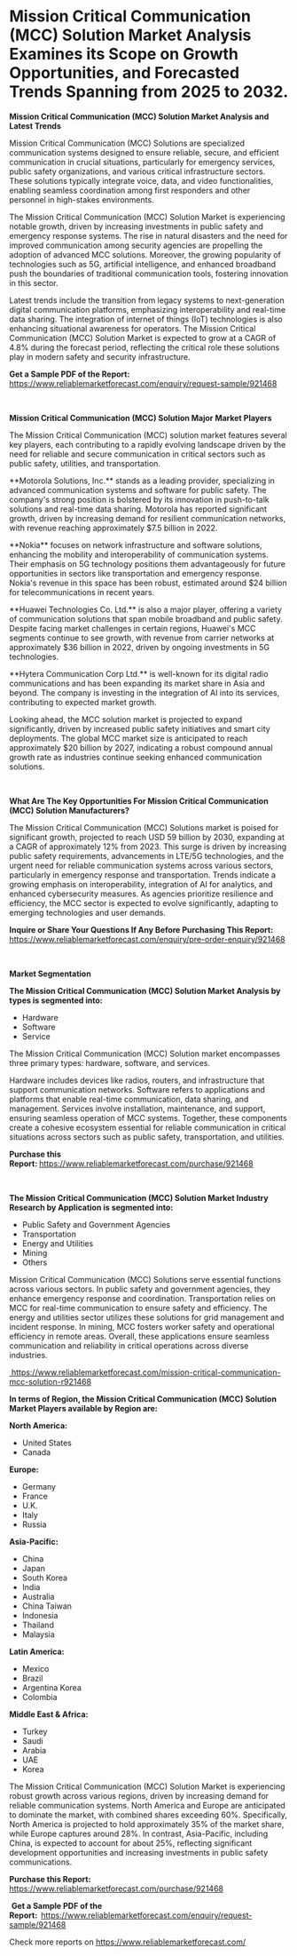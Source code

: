 <p><h1>Mission Critical Communication (MCC) Solution Market Analysis Examines its Scope on Growth Opportunities, and Forecasted Trends Spanning from 2025 to 2032.</h1></p><p><strong>Mission Critical Communication (MCC) Solution Market Analysis and Latest Trends</strong></p>
<p><p>Mission Critical Communication (MCC) Solutions are specialized communication systems designed to ensure reliable, secure, and efficient communication in crucial situations, particularly for emergency services, public safety organizations, and various critical infrastructure sectors. These solutions typically integrate voice, data, and video functionalities, enabling seamless coordination among first responders and other personnel in high-stakes environments.</p><p>The Mission Critical Communication (MCC) Solution Market is experiencing notable growth, driven by increasing investments in public safety and emergency response systems. The rise in natural disasters and the need for improved communication among security agencies are propelling the adoption of advanced MCC solutions. Moreover, the growing popularity of technologies such as 5G, artificial intelligence, and enhanced broadband push the boundaries of traditional communication tools, fostering innovation in this sector.</p><p>Latest trends include the transition from legacy systems to next-generation digital communication platforms, emphasizing interoperability and real-time data sharing. The integration of internet of things (IoT) technologies is also enhancing situational awareness for operators. The Mission Critical Communication (MCC) Solution Market is expected to grow at a CAGR of 4.8% during the forecast period, reflecting the critical role these solutions play in modern safety and security infrastructure.</p></p>
<p><strong>Get a Sample PDF of the Report:&nbsp;</strong> <a href="https://www.reliablemarketforecast.com/enquiry/request-sample/921468?utm_campaign=2272&utm_medium=2&utm_source=Github&utm_content=ia&utm_term=15022025&utm_id=mission-critical-communication-mcc-solution">https://www.reliablemarketforecast.com/enquiry/request-sample/921468</a></p>
<p>&nbsp;</p>
<p><strong>Mission Critical Communication (MCC) Solution Major Market Players</strong></p>
<p><p>The Mission Critical Communication (MCC) solution market features several key players, each contributing to a rapidly evolving landscape driven by the need for reliable and secure communication in critical sectors such as public safety, utilities, and transportation.</p><p>**Motorola Solutions, Inc.** stands as a leading provider, specializing in advanced communication systems and software for public safety. The company's strong position is bolstered by its innovation in push-to-talk solutions and real-time data sharing. Motorola has reported significant growth, driven by increasing demand for resilient communication networks, with revenue reaching approximately $7.5 billion in 2022.</p><p>**Nokia** focuses on network infrastructure and software solutions, enhancing the mobility and interoperability of communication systems. Their emphasis on 5G technology positions them advantageously for future opportunities in sectors like transportation and emergency response. Nokia's revenue in this space has been robust, estimated around $24 billion for telecommunications in recent years.</p><p>**Huawei Technologies Co. Ltd.** is also a major player, offering a variety of communication solutions that span mobile broadband and public safety. Despite facing market challenges in certain regions, Huawei's MCC segments continue to see growth, with revenue from carrier networks at approximately $36 billion in 2022, driven by ongoing investments in 5G technologies.</p><p>**Hytera Communication Corp Ltd.** is well-known for its digital radio communications and has been expanding its market share in Asia and beyond. The company is investing in the integration of AI into its services, contributing to expected market growth.</p><p>Looking ahead, the MCC solution market is projected to expand significantly, driven by increased public safety initiatives and smart city deployments. The global MCC market size is anticipated to reach approximately $20 billion by 2027, indicating a robust compound annual growth rate as industries continue seeking enhanced communication solutions.</p></p>
<p>&nbsp;</p>
<p><strong>What Are The Key Opportunities For Mission Critical Communication (MCC) Solution Manufacturers?</strong></p>
<p><p>The Mission Critical Communication (MCC) Solutions market is poised for significant growth, projected to reach USD 59 billion by 2030, expanding at a CAGR of approximately 12% from 2023. This surge is driven by increasing public safety requirements, advancements in LTE/5G technologies, and the urgent need for reliable communication systems across various sectors, particularly in emergency response and transportation. Trends indicate a growing emphasis on interoperability, integration of AI for analytics, and enhanced cybersecurity measures. As agencies prioritize resilience and efficiency, the MCC sector is expected to evolve significantly, adapting to emerging technologies and user demands.</p></p>
<p><strong>Inquire or Share Your Questions If Any Before Purchasing This Report:</strong> <a href="https://www.reliablemarketforecast.com/enquiry/pre-order-enquiry/921468?utm_campaign=2272&utm_medium=2&utm_source=Github&utm_content=ia&utm_term=15022025&utm_id=mission-critical-communication-mcc-solution">https://www.reliablemarketforecast.com/enquiry/pre-order-enquiry/921468</a></p>
<p>&nbsp;</p>
<p><strong>Market Segmentation</strong></p>
<p><strong>The Mission Critical Communication (MCC) Solution Market Analysis by types is segmented into:</strong></p>
<p><ul><li>Hardware</li><li>Software</li><li>Service</li></ul></p>
<p><p>The Mission Critical Communication (MCC) Solution market encompasses three primary types: hardware, software, and services. </p><p>Hardware includes devices like radios, routers, and infrastructure that support communication networks. Software refers to applications and platforms that enable real-time communication, data sharing, and management. Services involve installation, maintenance, and support, ensuring seamless operation of MCC systems. Together, these components create a cohesive ecosystem essential for reliable communication in critical situations across sectors such as public safety, transportation, and utilities.</p></p>
<p><strong>Purchase this Report:&nbsp;</strong><a href="https://www.reliablemarketforecast.com/purchase/921468?utm_campaign=2272&utm_medium=2&utm_source=Github&utm_content=ia&utm_term=15022025&utm_id=mission-critical-communication-mcc-solution">https://www.reliablemarketforecast.com/purchase/921468</a></p>
<p>&nbsp;</p>
<p><strong>The Mission Critical Communication (MCC) Solution Market Industry Research by Application is segmented into:</strong></p>
<p><ul><li>Public Safety and Government Agencies</li><li>Transportation</li><li>Energy and Utilities</li><li>Mining</li><li>Others</li></ul></p>
<p><p>Mission Critical Communication (MCC) Solutions serve essential functions across various sectors. In public safety and government agencies, they enhance emergency response and coordination. Transportation relies on MCC for real-time communication to ensure safety and efficiency. The energy and utilities sector utilizes these solutions for grid management and incident response. In mining, MCC fosters worker safety and operational efficiency in remote areas. Overall, these applications ensure seamless communication and reliability in critical operations across diverse industries.</p></p>
<p><a href="https://www.reliablemarketforecast.com/mission-critical-communication-mcc-solution-r921468?utm_campaign=2272&utm_medium=2&utm_source=Github&utm_content=ia&utm_term=15022025&utm_id=mission-critical-communication-mcc-solution">&nbsp;https://www.reliablemarketforecast.com/mission-critical-communication-mcc-solution-r921468</a></p>
<p><strong>In terms of Region, the Mission Critical Communication (MCC) Solution Market Players available by Region are:</strong></p>
<p>
    <p> <strong> North America: </strong>
        <ul>
            <li>United States</li>
            <li>Canada</li>
        </ul>
        </p> 
    <p> <strong> Europe: </strong>
        <ul>
            <li>Germany</li>
            <li>France</li>
            <li>U.K.</li>
            <li>Italy</li>
            <li>Russia</li>
        </ul>
        </p> 
    <p> <strong> Asia-Pacific: </strong>
        <ul>
            <li>China</li>
            <li>Japan</li>
            <li>South Korea</li>
            <li>India</li>
            <li>Australia</li>
            <li>China Taiwan</li>
            <li>Indonesia</li>
            <li>Thailand</li>
            <li>Malaysia</li>
        </ul>
        </p> 
    <p> <strong> Latin America: </strong>
        <ul>
            <li>Mexico</li>
            <li>Brazil</li>
            <li>Argentina Korea</li>
            <li>Colombia</li>
        </ul>
        </p> 
    <p> <strong> Middle East & Africa: </strong>
        <ul>
            <li>Turkey</li>
            <li>Saudi</li>
            <li>Arabia</li>
            <li>UAE</li>
            <li>Korea</li>
        </ul>
    </p>
    </p>
<p><p>The Mission Critical Communication (MCC) Solution Market is experiencing robust growth across various regions, driven by increasing demand for reliable communication systems. North America and Europe are anticipated to dominate the market, with combined shares exceeding 60%. Specifically, North America is projected to hold approximately 35% of the market share, while Europe captures around 28%. In contrast, Asia-Pacific, including China, is expected to account for about 25%, reflecting significant development opportunities and increasing investments in public safety communications.</p></p>
<p><strong>Purchase this Report: </strong><a href="https://www.reliablemarketforecast.com/purchase/921468?utm_campaign=2272&utm_medium=2&utm_source=Github&utm_content=ia&utm_term=15022025&utm_id=mission-critical-communication-mcc-solution">https://www.reliablemarketforecast.com/purchase/921468</a></p>
<p>&nbsp;<strong>Get a Sample PDF of the Report:&nbsp;&nbsp;</strong><a href="https://www.reliablemarketforecast.com/enquiry/request-sample/921468?utm_campaign=2272&utm_medium=2&utm_source=Github&utm_content=ia&utm_term=15022025&utm_id=mission-critical-communication-mcc-solution">https://www.reliablemarketforecast.com/enquiry/request-sample/921468</a></p>
<p><strong></strong></p>
<p>Check more reports on <a href="https://www.reliablemarketforecast.com/?utm_campaign=2272&utm_medium=2&utm_source=Github&utm_content=ia&utm_term=15022025&utm_id=mission-critical-communication-mcc-solution">https://www.reliablemarketforecast.com/</a></p>